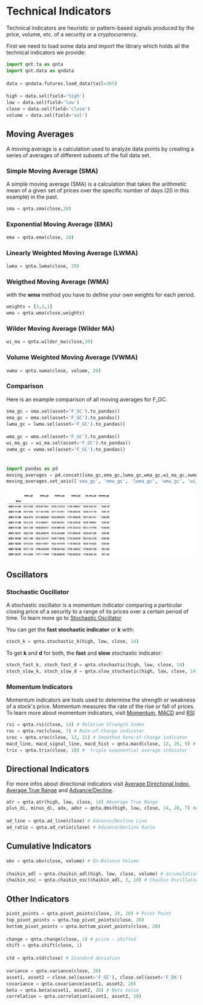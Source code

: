 # Technical Indicators

Technical indicators are heuristic or pattern-based signals produced by the price, volume, etc. of a security or a cryptocurrency.

First we need to load some data and import the library which holds all the technical indicators we provide:
```Python
import qnt.ta as qnta
import qnt.data as qndata

data = qndata.futures.load_data(tail=365)

high = data.sel(field='high')
low = data.sel(field='low')
close = data.sel(field='close')
volume = data.sel(field='vol')

```

## Moving Averages
A moving average is a calculation used to analyze data points by creating a series of averages of different subsets of the full data set.


### Simple Moving Average (SMA)

A simple moving average (SMA) is a calculation that takes the arithmetic mean of a given set of prices over the specific number of days (20 in this example) in the past.

```Python
sma = qnta.sma(close,20)
```

### Exponential Moving Average (EMA)


```Python
ema = qnta.ema(close, 20)
```

### Linearly Weighted Moving Average (LWMA)

```Python
lwma = qnta.lwma(close, 20)
```

### Weigthed Moving Average (WMA)

with the **wma** method you have to define your own weights for each period.
```Python
weights = [3,2,1]
wma = qnta.wma(close,weights)
```

### Wilder Moving Average (Wilder MA)

```Python
wi_ma = qnta.wilder_ma(close,20)
```

### Volume Weighted Moving Average (VWMA)

```Python
vwma = qnta.vwma(close, volume, 20)
```

### Comparison
Here is an example comparison of all moving averages for F_GC.

```Python
sma_gc = sma.sel(asset='F_GC').to_pandas()
ema_gc = ema.sel(asset='F_GC').to_pandas()
lwma_gc = lwma.sel(asset='F_GC').to_pandas()

wma_gc = wma.sel(asset='F_GC').to_pandas()
wi_ma_gc = wi_ma.sel(asset='F_GC').to_pandas()
vwma_gc = vwma.sel(asset='F_GC').to_pandas()


import pandas as pd
moving_averages = pd.concat([sma_gc,ema_gc,lwma_gc,wma_gc,wi_ma_gc,vwma_gc],axis=1)
moving_averages.set_axis(['sma_gc', 'ema_gc', 'lwma_gc', 'wma_gc', 'wi_ma_gc','vwma_gc'], axis=1).tail(10)
```
![Comparison Moving Averages](./pictures/moving_av.png)



## Oscillators

### Stochastic Oscillator

A stochastic oscillator is a momentum indicator comparing a particular closing price of a security to a range of its prices over a certain period of time. To learn more go to [Stochastic Oscillator](https://en.wikipedia.org/wiki/Stochastic_oscillator)

You can get the **fast stochastic indicator** or **k** with:
```Python
stoch_k = qnta.stochastic_k(high, low, close, 14)
```
To get **k** and **d** for both, the **fast** and **slow** stochastic indicator:
```Python
stoch_fast_k, stoch_fast_d = qnta.stochastic(high, low, close, 14)
stoch_slow_k, stoch_slow_d = qnta.slow_stochastic(high, low, close, 14)
```

### Momentum Indicators

Momentum indicators are tools used to determine the strength or weakness of a stock's price. Momentum measures the rate of the rise or fall of prices. To learn more about momentum indicators, visit [Momentum](https://en.wikipedia.org/wiki/Momentum_(technical_analysis)), [MACD](https://en.wikipedia.org/wiki/MACD) and [RSI](https://en.wikipedia.org/wiki/Relative_strength_index)

```Python
rsi = qnta.rsi(close, 14) # Relative Strength Index
roc = qnta.roc(close, 7) # Rate-of-Change indicator
sroc = qnta.sroc(close, 13, 21) # Smoothed Rate-of-Change indicator
macd_line, macd_signal_line, macd_hist = qnta.macd(close, 12, 26, 9) # Moving Average Convergence Divergence
trix = qnta.trix(close, 18) #  triple exponential average indicator
```

## Directional Indicators
For more infos about directional indicators visit [Average Directional Index](https://en.wikipedia.org/wiki/Average_directional_movement_index), [Average True Range](https://en.wikipedia.org/wiki/Average_true_range) and [Advance/Decline](https://en.wikipedia.org/wiki/Advance%E2%80%93decline_line).
```Python
atr = qnta.atr(high, low, close, 14) #Average True Range
plus_di, minus_di, adx, adxr = qnta.dms(high, low, close, 14, 20, 7) #Average Directional Index

ad_line = qnta.ad_line(close) # Advance/Decline Line
ad_ratio = qnta.ad_ratio(close) # Advance/Decline Ratio

```

## Cumulative Indicators
```Python
obv = qnta.obv(close, volume) # On-Balance Volume

chaikin_adl = qnta.chaikin_adl(high, low, close, volume) # accumulation-distribution line
chaikin_osc = qnta.chaikin_osc(chaikin_adl, 3, 10) # Chaikin Oscillator
```

## Other Indicators

```Python
pivot_points = qnta.pivot_points(close, 20, 20) # Pivot Point
top_pivot_points = qnta.top_pivot_points(close, 20)
bottom_pivot_points = qnta.bottom_pivot_points(close, 20)

change = qnta.change(close, 1) # price - shifted
shift = qnta.shift(close, 1)

std = qnta.std(close) # Standard deviation

variance = qnta.variance(close, 20)
asset1, asset2 = close.sel(asset='F_GC'), close.sel(asset='F_DX')
covariance = qnta.covariance(asset1, asset2, 20)
beta = qnta.beta(asset1, asset2, 20) # Beta Value
correlation = qnta.correlation(asset1, asset2, 20)
```
